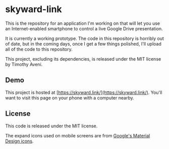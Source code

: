 skyward-link
============

This is the repository for an application I'm working on that will let you use an Internet-enabled smartphone to control a live Google Drive presentation.

It is currently a working prototype. The code in this repository is horribly out of date, but in the coming days, once I get a few things polished, I'll upload all of the code to this repository.

This project, excluding its dependencies, is released under the MIT license by Timothy Aveni.

Demo
----

This project is hosted at [https://skyward.link/](https://skyward.link/). You'll want to visit this page on your phone with a computer nearby.


License
-------

This code is released under the MIT license.

The expand icons used on mobile screens are from [Google's Material Design icons](https://github.com/google/material-design-icons).